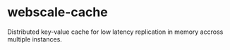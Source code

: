 # webscale-cache
Distributed key-value cache for low latency replication in memory accross multiple instances.


